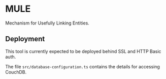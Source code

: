 # MULE

Mechanism for Usefully Linking Entities.

## Deployment

This tool is currently expected to be deployed behind SSL and HTTP Basic auth.

The file `src/database-configuration.ts` contains the details for accessing
CouchDB.
